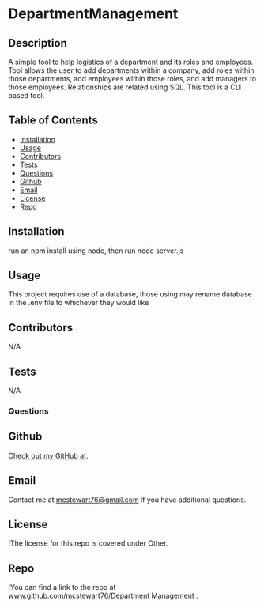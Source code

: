 # DepartmentManagement

## Description
A simple tool to help logistics of a department and its roles and employees. Tool allows the user to add departments within a company, add roles within those departments, add employees within those roles, and add managers to those employees. Relationships are related using SQL. This tool is a CLI based tool.  

## Table of Contents
* [Installation](#installation)
* [Usage](#usage)
* [Contributors](#contributors)
* [Tests](#tests)
* [Questions](#questions)
* [Github](#github)
* [Email](#email)
* [License](#license)
* [Repo](#repo)


## Installation
run an npm install using node, then run node server.js 

## Usage
This project requires use of a database, those using may rename database in the .env file to whichever they would like 

## Contributors
N/A 

## Tests
N/A 

### Questions


## Github
[Check out my GitHub at](https://github.com/mcstewart76/DepartmentManagement). 

## Email
Contact me at <a href="MAILTO:mcstewart76@gmail.com">mcstewart76@gmail.com</a> if you have additional questions. 

## License
!The license for this repo is covered under Other. 

## Repo
!You can find a link to the repo at www.github.com/mcstewart76/Department Management .
